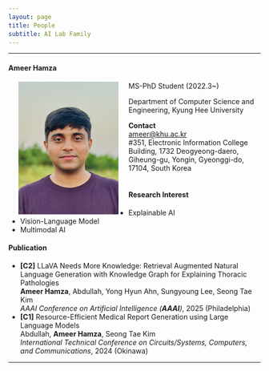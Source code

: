 ```yaml
---
layout: page
title: People 
subtitle: AI Lab Family
---
```


<hr>

#### Ameer Hamza
  
<img src="https://raw.githubusercontent.com/ailabkhu/ailabkhu.github.io/master/img/AmeerHamza.jpg" width="200" height="265" align="left" hspace="20" />
MS-PhD Student (2022.3~)           

Department of Computer Science and Engineering, Kyung Hee University      
            

**Contact**  
ameer@khu.ac.kr                       
#351, Electronic Information College Building, 1732 Deogyeong-daero, Giheung-gu, Yongin, Gyeonggi-do, 17104, South Korea  
<br>

#### Research Interest
* Explainable AI
* Vision-Language Model
* Multimodal AI

#### Publication
- **[C2]** LLaVA Needs More Knowledge: Retrieval Augmented Natural Language Generation with Knowledge Graph for Explaining Thoracic Pathologies                                        
  **Ameer Hamza**, Abdullah, Yong Hyun Ahn, Sungyoung Lee, Seong Tae Kim           
_AAAI Conference on Artificial Intelligence (**AAAI**)_, 2025 (Philadelphia)
- **[C1]** Resource-Efficient Medical Report Generation using Large Language Models                                      
  Abdullah, **Ameer Hamza**, Seong Tae Kim           
_International Technical Conference on Circuits/Systems, Computers, and Communications_, 2024 (Okinawa)

<hr>
